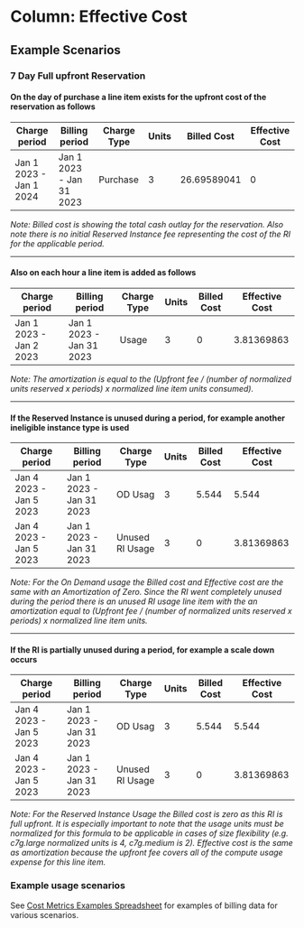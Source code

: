 # Column: Effective Cost

## Example Scenarios

### 7 Day Full upfront Reservation

#### On the day of purchase a line item exists for the upfront cost of the reservation as follows

| Charge period           | Billing period           | Charge Type | Units | Billed Cost | Effective Cost |
| ----------------------- | ------------------------ | ----------- | ----- | ----------- | -------------- |
| Jan 1 2023 - Jan 1 2024 | Jan 1 2023 - Jan 31 2023 | Purchase    | 3     | 26.69589041 | 0              |

*Note: Billed cost is showing the total cash outlay for the reservation. Also note there is no initial Reserved Instance fee representing the cost of the RI for the applicable period.*

___

#### Also on each hour a line item is added as follows

| Charge period           | Billing period           | Charge Type | Units | Billed Cost | Effective Cost |
| ----------------------- | ------------------------ | ----------- | ----- | ----------- | -------------- |
| Jan 1 2023 - Jan 2 2023 | Jan 1 2023 - Jan 31 2023 | Usage       | 3     | 0           | 3.81369863     |

*Note: The amortization is equal to the (Upfront fee / (number of normalized units reserved x periods) x normalized line item units consumed).*

___

#### If the Reserved Instance is unused during a period, for example another ineligible instance type is used

| Charge period           | Billing period           | Charge Type     | Units | Billed Cost | Effective Cost |
| ----------------------- | ------------------------ | --------------- | ----- | ----------- | -------------- |
| Jan 4 2023 - Jan 5 2023 | Jan 1 2023 - Jan 31 2023 | OD Usag         | 3     | 5.544       | 5.544          |
| Jan 4 2023 - Jan 5 2023 | Jan 1 2023 - Jan 31 2023 | Unused RI Usage | 3     | 0           | 3.81369863     |

*Note: For the On Demand usage the Billed cost and Effective cost are the same with an Amortization of Zero. Since the RI went completely unused during the period there is an unused RI usage line item with the an amortization equal to (Upfront fee / (number of normalized units reserved x periods) x normalized line item units.*

___

#### If the RI is partially unused during a period, for example a scale down occurs

| Charge period           | Billing period           | Charge Type     | Units | Billed Cost | Effective Cost |
| ----------------------- | ------------------------ | --------------- | ----- | ----------- | -------------- |
| Jan 4 2023 - Jan 5 2023 | Jan 1 2023 - Jan 31 2023 | OD Usag         | 3     | 5.544       | 5.544          |
| Jan 4 2023 - Jan 5 2023 | Jan 1 2023 - Jan 31 2023 | Unused RI Usage | 3     | 0           | 3.81369863     |

*Note: For the Reserved Instance Usage the Billed cost is zero as this RI is full upfront. It is especially important to note that the usage units must be normalized for this formula to be applicable in cases of size flexibility (e.g. c7g.large normalized units is 4, c7g.medium is 2). Effective cost is the same as amortization because the upfront fee covers all of the compute usage expense for this line item.*

### Example usage scenarios

See [Cost Metrics Examples Spreadsheet](https://docs.google.com/spreadsheets/d/1bhRELDgf3LTSfQJRrCyovTt65g4ElimYHq6fmKOz83E) for examples of billing data for various scenarios.
